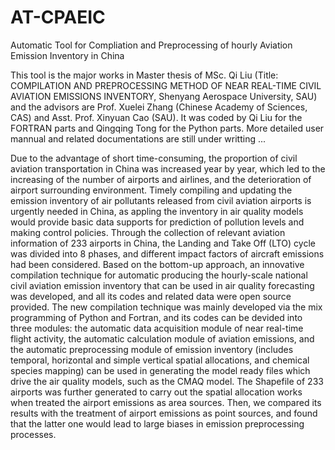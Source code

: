 # AT-CPAEIC
Automatic Tool for  Compliation and Preprocessing of hourly Aviation Emission Inventory in China

This tool is the major works in Master thesis of MSc. Qi Liu (Title: COMPILATION AND PREPROCESSING METHOD OF NEAR REAL-TIME CIVIL AVIATION EMISSIONS INVENTORY, Shenyang Aerospace University, SAU) and the advisors are Prof. Xuelei Zhang (Chinese Academy of Sciences, CAS) and Asst. Prof. Xinyuan Cao (SAU). It was coded by Qi Liu for the FORTRAN parts and Qingqing Tong for the Python parts.
More detailed user mannual  and related documentations are still under writting ...

Due to the advantage of short time-consuming, the proportion of civil aviation transportation in China was increased year by year, which led to the increasing of the number of airports and airlines, and the deterioration of airport surrounding environment. Timely compiling and updating the emission inventory of air pollutants released from civil aviation airports is urgently needed in China, as appling the inventory in air quality models would provide basic data supports for prediction of pollution levels and making control policies.
Through the collection of relevant aviation information of 233 airports in China, the Landing and Take Off (LTO) cycle was divided into 8 phases, and different impact factors of aircraft emissions had been considered. Based on the bottom-up approach, an innovative compilation technique for automatic producing the hourly-scale national civil aviation emission inventory that can be used in air quality forecasting was developed, and all its codes and related data were open source provided. The new compilation technique was mainly developed via the mix programming of Python and Fortran, and its codes can be devided into three modules: the automatic data acquisition module of near real-time flight activity, the automatic calculation module of aviation emissions, and the automatic preprocessing module of emission inventory (includes temporal, horizontal and simple vertical spatial allocations, and chemical species mapping) can be used in generating the model ready files which drive the air quality models, such as the CMAQ model.
The Shapefile of 233 airports was further generated to carry out the spatial allocation works when treated the airport emissions as area sources. Then, we compared its results with the treatment of airport emissions as point sources, and found that the latter one would lead to large biases in emission preprocessing processes.
